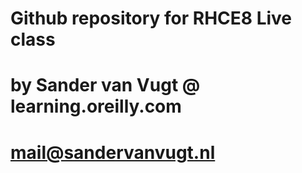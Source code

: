 # Github repository for RHCE8 Live class
# by Sander van Vugt @ learning.oreilly.com
# mail@sandervanvugt.nl
